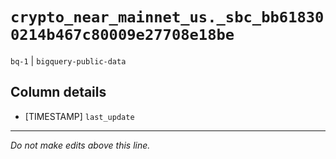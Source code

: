 # `crypto_near_mainnet_us._sbc_bb618300214b467c80009e27708e18be`
`bq-1` | `bigquery-public-data`

## Column details
* [TIMESTAMP] `last_update`

-------------------------------------------------------------------------------
*Do not make edits above this line.*
